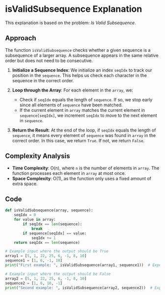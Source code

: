 # isValidSubsequence Explanation

This explanation is based on the problem: *Is Valid Subsequence*.

## Approach

The function `isValidSubsequence` checks whether a given sequence is a subsequence of a larger array. A subsequence appears in the same relative order but does not need to be consecutive.

1. **Initialize a Sequence Index**: We initialize an index `seqIdx` to track our position in the `sequence`. This helps us check each character in the sequence in the correct order.

2. **Loop through the Array**: For each element in the `array`, we:
   - Check if `seqIdx` equals the length of `sequence`. If so, we stop early since all elements of `sequence` have been matched.
   - If the current element in `array` matches the current element in `sequence[seqIdx]`, we increment `seqIdx` to move to the next element in `sequence`.

3. **Return the Result**: At the end of the loop, if `seqIdx` equals the length of `sequence`, it means every element of `sequence` was found in `array` in the correct order. In this case, we return `True`. If not, we return `False`.

## Complexity Analysis

- **Time Complexity**: O(n), where `n` is the number of elements in `array`. The function processes each element in `array` at most once.
- **Space Complexity**: O(1), as the function only uses a fixed amount of extra space.

## Code

```python
def isValidSubsequence(array, sequence):
    seqIdx = 0
    for value in array:
        if seqIdx == len(sequence):
            break
        if sequence[seqIdx] == value:
            seqIdx += 1
    return seqIdx == len(sequence)

# Example input where the output should be True
array1 = [5, 1, 22, 25, 6, -1, 8, 10]
sequence1 = [1, 6, -1, 10]
print("First example: ", isValidSubsequence(array1, sequence1))  # Expected output: True

# Example input where the output should be False
array2 = [5, 1, 22, 25, 6, -1, 8, 10]
sequence2 = [1, 6, 10, -1]
print("Second example: ", isValidSubsequence(array2, sequence2))  # Expected output: False

